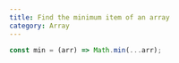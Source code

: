 ```yaml
---
title: Find the minimum item of an array
category: Array
---
```


```js
const min = (arr) => Math.min(...arr);
```
